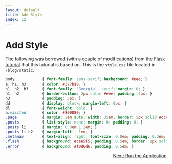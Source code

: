 ```yaml
---
layout: default
title: Add Style
index: 12
---
```


# Add Style

The following was borrowed (with a couple of modifications) from the [Flask tutorial](http://flask.pocoo.org/docs/0.10/tutorial/css/) that this tutorial is based on. This is the `style.css` file located in `/blog/static`.

```css
body            { font-family: sans-serif; background: #eee; }
a, h1, h3       { color: #377ba8; }
h1, h2, h3      { font-family: 'Georgia', serif; margin: 0; }
h1, h2          { border-bottom: 2px solid #eee; padding: 3px; }
h3              { padding: 3px; }
dd              { display: block; margin-left: 0px; }
dl              { font-weight: bold; }
a:visited 		{ color: #800080; }
.page           { margin: 2em auto; width: 35em; border: 5px solid #ccc; padding: 0.8em; background: white; }
.posts          { list-style: none; margin: 0; padding: 0; }
.posts li       { margin: 0.8em 1.2em; }
.posts li h2    { margin-left: -1em; }
.metanav        { text-align: right; font-size: 0.8em; padding: 0.3em; margin-bottom: 1em; background: #fafafa; }
.flash          { background: #cee5F5; padding: 0.5em; border: 1px solid #aacbe2; }
.error          { background: #f0d6d6; padding: 0.5em; }
```

<p align="right"><a href="{{ site.baseurl }}/pages/run-application.html">Next: Run the Application</a></p>